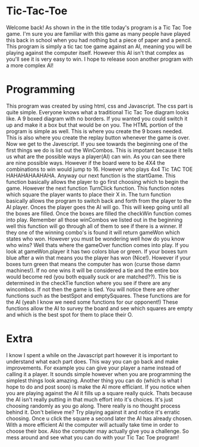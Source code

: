 # Tic-Tac-Toe
Welcome back! As shown in the in the title today's program is a Tic Tac Toe game. I'm sure you are familiar with this game as many people have played this back in school when you had nothing but a piece of paper and a pencil. This program is simply a tic tac toe game against an AI, meaning you will be playing against the computer itself. However this AI isn't that complex as you'll see it is very easy to win. I hope to release soon another program with a more complex AI!   
# Programming
  This program was created by using html, css and Javascript. The css part is quite simple. Everyone knows what a traditional Tic Tac Toe diagram looks like. A 9 boxed diagram with no borders. If you wanted you could switch it up and make it a box but that would be on you. 
  The HTML portion of the program is simple as well. This is where you create the 9 boxes needed. This is also where you create the replay button whenever the game is over.
    Now we get to the Javescript. If you see towards the beginning one of the first things we do is list out the WinCombos. This is impotant because it tells us what are the possible ways a player(AI) can win. As you can see there are nine possible ways. However if the board were to be 4X4 the combinations to win would jump to 16. However who plays 4x4 Tic TAC TOE HAHAHAHAAHAHA. Anyway our next function is the startGame. This function basically allows the player to go first choosing which to begin the game. However the next function TurnClick function. This function notes which square the player wants to place their X in. The turn function basically allows the program to switch back and forth from the player to the AI player. Onces the player goes the AI will go. This will keep going until all the boxes are filled. Once the boxes are filled the checkWin
function comes into play. Remember all those winCombos we listed out in the beginning well this function will go through all of them to see if there is a winner. If they one of the winning combo's is found it will return gameWon which states who won. However you must be wondering well how do you know who wins? Well thats where the gameOver function comes into play. If you look at gameWon.player it has two colors blue or green. If your boxes turn blue after a win that means you the player has won (Nice!). However if your boxes turn green that means the computer has won (curse those damn machines!). If no one wins it will be considered a tie and the entire box would become red (you both equally suck or are matched??). This tie is determined in the checkTie function where you see if there are any wincombos. If not then the game is tied. You will notice there are other functions such as the bestSpot and emptySquares. These functions are for the AI (yeah I know we need some functions for our opponent!) These functions allow the AI to survey the board and see which squares are empty and which is the best spot for them to place their O.
# Extra
  I know I spent a while on the Javascript part however it is important to understand what each part does. This way you can go back and make improvements. For example you can give your player a name instead of calling it a player. It sounds simple however when you are programming the simplest things look amazing. Another thing you can do (which is what I hope to do and post soon) is make the AI more efficiant. If you notice when you are playing against the AI it fills up a square really quick. Thats because the AI isn't really putting in that much effort into it's choices. It's just choosing randomly as you go along. There really is no thought process behind it. Don't believe me? Try playing against it and notice it's erratic choosing. Once u click the square a second later the AI has already chosen. With a more efficient AI the computer will actually take time in order to choose their box. Also the computer may actually give you a challenge. So mess around and see what you can do with your Tic Tac Toe program!
